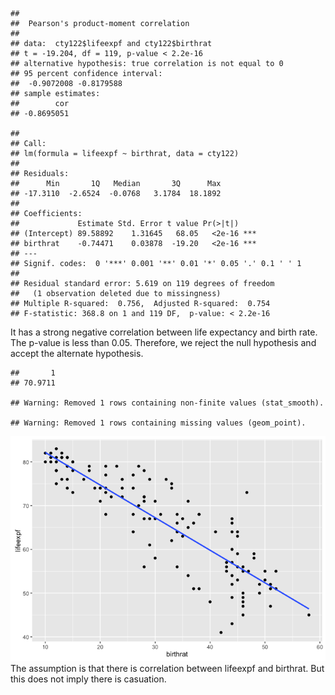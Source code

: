    ## 
    ##  Pearson's product-moment correlation
    ## 
    ## data:  cty122$lifeexpf and cty122$birthrat
    ## t = -19.204, df = 119, p-value < 2.2e-16
    ## alternative hypothesis: true correlation is not equal to 0
    ## 95 percent confidence interval:
    ##  -0.9072008 -0.8179588
    ## sample estimates:
    ##        cor 
    ## -0.8695051

    ## 
    ## Call:
    ## lm(formula = lifeexpf ~ birthrat, data = cty122)
    ## 
    ## Residuals:
    ##      Min       1Q   Median       3Q      Max 
    ## -17.3110  -2.6524  -0.0768   3.1784  18.1892 
    ## 
    ## Coefficients:
    ##             Estimate Std. Error t value Pr(>|t|)    
    ## (Intercept) 89.58892    1.31645   68.05   <2e-16 ***
    ## birthrat    -0.74471    0.03878  -19.20   <2e-16 ***
    ## ---
    ## Signif. codes:  0 '***' 0.001 '**' 0.01 '*' 0.05 '.' 0.1 ' ' 1
    ## 
    ## Residual standard error: 5.619 on 119 degrees of freedom
    ##   (1 observation deleted due to missingness)
    ## Multiple R-squared:  0.756,  Adjusted R-squared:  0.754 
    ## F-statistic: 368.8 on 1 and 119 DF,  p-value: < 2.2e-16

It has a strong negative correlation between life expectancy and birth
rate. The p-value is less than 0.05. Therefore, we reject the null
hypothesis and accept the alternate hypothesis.

    ##       1 
    ## 70.9711

    ## Warning: Removed 1 rows containing non-finite values (stat_smooth).

    ## Warning: Removed 1 rows containing missing values (geom_point).

![](IS4250_tut5_files/figure-markdown_strict/unnamed-chunk-2-1.png)  
The assumption is that there is correlation between lifeexpf and
birthrat. But this does not imply there is casuation.
